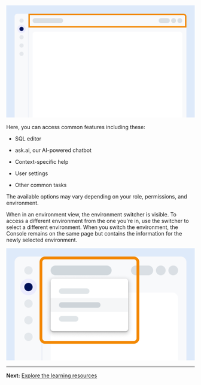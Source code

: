 ![Example showing the location of the toolbar on the screen.](Images/vgh1721089931412.png)

Here, you can access common features including these:

-   SQL editor


-   ask.ai, our AI-powered chatbot


-   Context-specific help


-   User settings


-   Other common tasks


The available options may vary depending on your role, permissions, and environment.

When in an environment view, the environment switcher is visible. To access a different environment from the one you're in, use the switcher to select a different environment. When you switch the environment, the Console remains on the same page but contains the information for the newly selected environment.

![Example showing the location of the environment switcher on the screen.](Images/kzn1721171149686.png)

---

**Next:** [Explore the learning resources](xex1721168413281.md)

